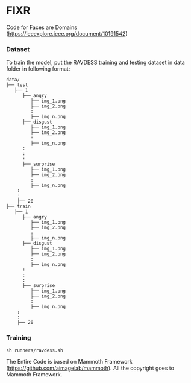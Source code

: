 # FIXR

Code for Faces are Domains (https://ieeexplore.ieee.org/document/10191542)

### Dataset

To train the model, put the RAVDESS training and testing dataset in data folder in following format:

```
data/
├── test
   ├── 1
      ├── angry
         ├── img_1.png
         ├── img_2.png
         :
         ├── img_n.png
      ├── disgust
         ├── img_1.png
         ├── img_2.png
         :
         ├── img_n.png
      :
      :
      :
      ├── surprise
         ├── img_1.png
         ├── img_2.png
         :
         ├── img_n.png
    :
    :
    ├── 20
├── train
   ├── 1
      ├── angry
         ├── img_1.png
         ├── img_2.png
         :
         ├── img_n.png
      ├── disgust
         ├── img_1.png
         ├── img_2.png
         :
         ├── img_n.png
      :
      :
      :
      ├── surprise
         ├── img_1.png
         ├── img_2.png
         :
         ├── img_n.png
    :
    :
    ├── 20
```

### Training

```
sh runners/ravdess.sh
```



The Entire Code is based on Mammoth Framework (https://github.com/aimagelab/mammoth). All the copyright goes to Mammoth Framework.
